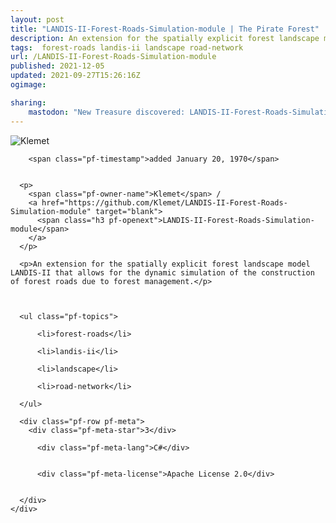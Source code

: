```yaml
---
layout: post
title: "LANDIS-II-Forest-Roads-Simulation-module | The Pirate Forest"
description: An extension for the spatially explicit forest landscape model LANDIS-II that allows for the dynamic simulation of the construction of forest roads due to forest management.
tags:  forest-roads landis-ii landscape road-network
url: /LANDIS-II-Forest-Roads-Simulation-module
published: 2021-12-05
updated: 2021-09-27T15:26:16Z
ogimage: 

sharing:
    mastodon: "New Treasure discovered: LANDIS-II-Forest-Roads-Simulation-module, An extension for the spatially explicit forest landscape model LANDIS-II that allows for the dynamic simulation of the construction of forest roads due to forest management."
---
```


<div class="pf-night-sky-spacer">
    <div id="pf-night-sky" data-stars="3" data-owner="Klemet" data-repo="LANDIS-II-Forest-Roads-Simulation-module"></div>
    <div class="">
        <dialog>
            Inhalt des Dialogs
        </dialog>
    </div>
</div>

<div class="pf-ship-list">
    <div class="pf-row pf-pirate pf-small-column" data-pirate-id="lFLeD7ba7CZwtcMb1p6Ma">
    <div>
      <!--<a href="https://github.com/Klemet" target="blank">-->
        <div class="pf-pirate-avatar">
          <div class="pf-cross pf-clickable"  onclick="collect('lFLeD7ba7CZwtcMb1p6Ma'); return false;"></div>
          <img src="https://avatars.githubusercontent.com/u/41070328?v=4" title="Klemet" alt="Klemet"/>
      </div>
      <!--</a>
      <div class="pf-pirate-actions">
        <a class="pf-treasure-add"  title="save in my treasure chest" onclick="collect('lFLeD7ba7CZwtcMb1p6Ma'); return false;" href="#">
          <img src="./assets/coin.svg" alt="treasure"/>
        </a>
        <a class="pf-treasure-remove" onclick="throwAway('lFLeD7ba7CZwtcMb1p6Ma'); return false;">remove</a>
      </div>-->
    </div>
    <div class="pf-ship">
      
        <span class="pf-timestamp">added January 20, 1970</span>
      
      
      <p>
        <span class="pf-owner-name">Klemet</span> / 
        <a href="https://github.com/Klemet/LANDIS-II-Forest-Roads-Simulation-module" target="blank">
          <span class="h3 pf-openext">LANDIS-II-Forest-Roads-Simulation-module</span>
        </a>
      </p>

      <p>An extension for the spatially explicit forest landscape model LANDIS-II that allows for the dynamic simulation of the construction of forest roads due to forest management.</p>

      

      <ul class="pf-topics">
        
          <li>forest-roads</li>
        
          <li>landis-ii</li>
        
          <li>landscape</li>
        
          <li>road-network</li>
        
      </ul>

      <div class="pf-row pf-meta">
        <div class="pf-meta-star">3</div>
        
          <div class="pf-meta-lang">C#</div>
        
        
          <div class="pf-meta-license">Apache License 2.0</div>
        
        
      </div>
    </div>
  </div>
</div>